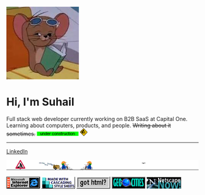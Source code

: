 <img src="img/jerry.jpg" alt="Cheeky Jerry" id="pfp" onclick="changeImage()"></img>

# Hi, I'm Suhail

Full stack web developer currently working on B2B SaaS at Capital One. Learning about computers, products, and people.
~~Writing about it sometimes.~~
<img src="img/undercon.gif" alt="Under Construction"></img>
<img src="img/digging.gif" alt="Digging"></img>

---

<a href="https://www.linkedin.com/in/suhailj/" target="_blank" rel="noopener noreferrer" class="test">LinkedIn</a>

<img src="img/workers.gif" alt="Workers"></img>

<div class = "centered">
    <img src="img/ie.gif" alt="Internet Explorer"></img>
    <img src="img/css3.gif" alt="CSS3"></img>
    <img src="img/got_html.gif" alt="Got HTML"></img>
    <img src="img/geocities.gif" alt="Geocities"></img>
    <img src="img/netscape.gif" alt="Netscape"></img>
</div>
